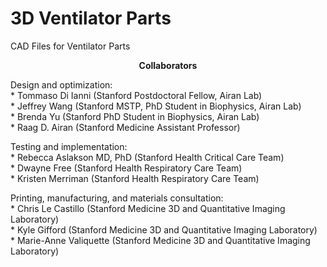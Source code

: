 # 3D Ventilator Parts
CAD Files for Ventilator Parts

<p align="center">
<strong>Collaborators</strong>
</p>

<p>Design and optimization:<br>
* Tommaso Di Ianni (Stanford Postdoctoral Fellow, Airan Lab)<br>
* Jeffrey Wang (Stanford MSTP, PhD Student in Biophysics, Airan Lab)<br>
* Brenda Yu (Stanford PhD Student in Biophysics, Airan Lab)<br>
* Raag D. Airan (Stanford Medicine Assistant Professor)</p>

<p>Testing and implementation:<br>
* Rebecca Aslakson MD, PhD (Stanford Health Critical Care Team)<br>
* Dwayne Free (Stanford Health Respiratory Care Team)<br>
* Kristen Merriman (Stanford Health Respiratory Care Team)</p>

<p>Printing, manufacturing, and materials consultation:<br>
* Chris Le Castillo (Stanford Medicine 3D and Quantitative Imaging Laboratory)<br>
* Kyle Gifford (Stanford Medicine 3D and Quantitative Imaging Laboratory)<br>
* Marie-Anne Valiquette (Stanford Medicine 3D and Quantitative Imaging Laboratory) </p>